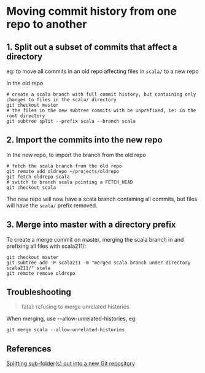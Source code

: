# Moving commit history from one repo to another

## 1. Split out a subset of commits that affect a directory

eg: to move all commits in an old repo affecting files in `scala/` to a new repo

In the old repo

```
# create a scala branch with full commit history, but containing only changes to files in the scala/ directory
git checkout master
# the files in the new subtree commits with be unprefixed, ie: in the root directory
git subtree split --prefix scala --branch scala
```

## 2. Import the commits into the new repo

In the new repo, to import the branch from the old repo

```
# fetch the scala branch from the old repo
git remote add oldrepo ~/projects/oldrepo
git fetch oldrepo scala
# switch to branch scala pointing a FETCH_HEAD
git checkout scala
```

The new repo will now have a scala branch containing all commits, but files will have the `scala/` prefix removed.

## 3. Merge into master with a directory prefix

To create a merge commit on master, merging the scala branch in and prefixing all files with scala211/:

```
git checkout master
git subtree add -P scala211 -m "merged scala branch under directory scala211/" scala
git remote remove oldrepo
```

## Troubleshooting

> fatal: refusing to merge unrelated histories

When merging, use --allow-unrelated-histories, eg:

```
git merge scala --allow-unrelated-histories
```

## References

[Splitting sub-folder(s) out into a new Git repository](https://making.close.com/posts/splitting-sub-folders-out-into-new-git-repository)

